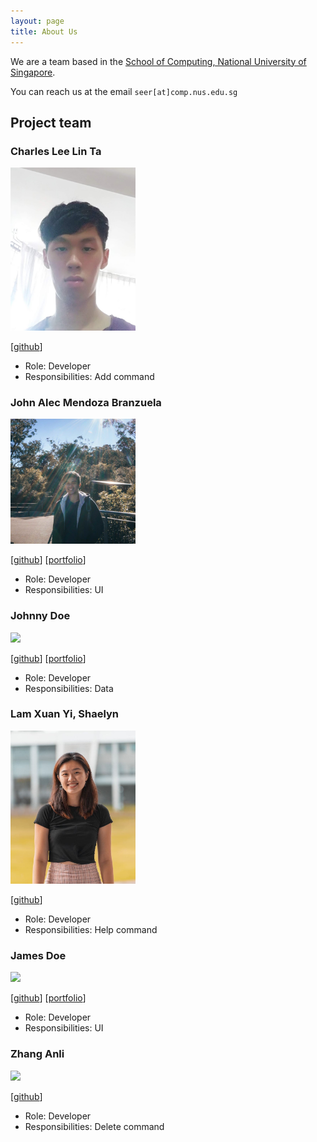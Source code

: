 ```yaml
---
layout: page
title: About Us
---
```


We are a team based in the [School of Computing, National University of Singapore](http://www.comp.nus.edu.sg).

You can reach us at the email `seer[at]comp.nus.edu.sg`

## Project team

### Charles Lee Lin Ta

<img src="images/charles.png" width="200px">

[[github](https://github.com/CharlesLee01)]

* Role: Developer
* Responsibilities: Add command

### John Alec Mendoza Branzuela

<img src="images/johnAboutUs.jpeg" width="200px">

[[github](http://github.com/branzuelajohn)]
[[portfolio](team/branzuelajohn.md)]

* Role: Developer
* Responsibilities: UI

### Johnny Doe

<img src="images/johndoe.png" width="200px">

[[github](http://github.com/johndoe)] [[portfolio](team/johndoe.md)]

* Role: Developer
* Responsibilities: Data

### Lam Xuan Yi, Shaelyn

<img src="images/shaelynl.png" width="200px">

[[github](http://github.com/shaelynl)]

* Role: Developer
* Responsibilities: Help command

### James Doe

<img src="images/johndoe.png" width="200px">

[[github](http://github.com/johndoe)]
[[portfolio](team/johndoe.md)]

* Role: Developer
* Responsibilities: UI

### Zhang Anli

<img src="images/zhanganli.png" width="200px">

[[github](http://github.com/ZhangAnli)]

* Role: Developer
* Responsibilities: Delete command
